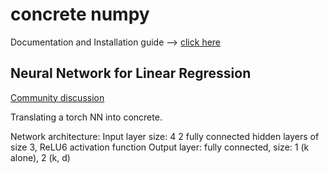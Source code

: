 # concrete numpy

Documentation and Installation guide --> [click here](https://docs.zama.ai/concrete-numpy/stable/index.html)

## Neural Network for Linear Regression

[Community discussion](https://community.zama.ai/t/neural-network-with-concrete-numpy-precision-quantization-issue/109)

Translating a torch NN into concrete.

Network architecture:
Input layer size: 4
2 fully connected hidden layers of size 3, ReLU6 activation function
Output layer: fully connected, size: 1 (k alone), 2 (k, d)
